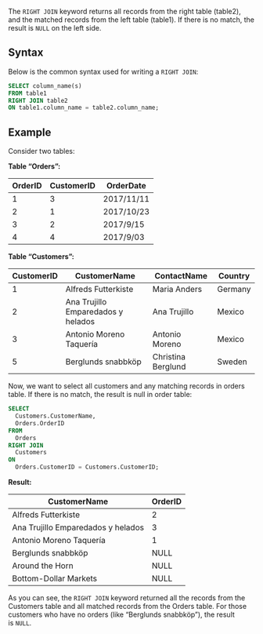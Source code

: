 The `RIGHT JOIN` keyword returns all records from the right table (table2), and the matched records from the left table (table1). If there is no match, the result is `NULL` on the left side.
## Syntax

Below is the common syntax used for writing a `RIGHT JOIN`:

```sql
SELECT column_name(s)
FROM table1
RIGHT JOIN table2
ON table1.column_name = table2.column_name;
```
## Example
Consider two tables:

**Table “Orders”:**

|OrderID|CustomerID|OrderDate|
|---|---|---|
|1|3|2017/11/11|
|2|1|2017/10/23|
|3|2|2017/9/15|
|4|4|2017/9/03|

**Table “Customers”:**

|CustomerID|CustomerName|ContactName|Country|
|---|---|---|---|
|1|Alfreds Futterkiste|Maria Anders|Germany|
|2|Ana Trujillo Emparedados y helados|Ana Trujillo|Mexico|
|3|Antonio Moreno Taquería|Antonio Moreno|Mexico|
|5|Berglunds snabbköp|Christina Berglund|Sweden|

Now, we want to select all customers and any matching records in orders table. If there is no match, the result is null in order table:

```sql
SELECT 
  Customers.CustomerName, 
  Orders.OrderID
FROM 
  Orders
RIGHT JOIN 
  Customers 
ON 
  Orders.CustomerID = Customers.CustomerID;
```

**Result:**

|CustomerName|OrderID|
|---|---|
|Alfreds Futterkiste|2|
|Ana Trujillo Emparedados y helados|3|
|Antonio Moreno Taquería|1|
|Berglunds snabbköp|NULL|
|Around the Horn|NULL|
|Bottom-Dollar Markets|NULL|

As you can see, the `RIGHT JOIN` keyword returned all the records from the Customers table and all matched records from the Orders table. For those customers who have no orders (like “Berglunds snabbköp”), the result is `NULL`.
